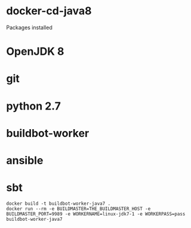 # docker-cd-java8

Packages installed
# OpenJDK 8
# git
# python 2.7
# buildbot-worker
# ansible
# sbt


```
docker build -t buildbot-worker-java7 .
docker run --rm -e BUILDMASTER=THE_BUILDMASTER_HOST -e BUILDMASTER_PORT=9989 -e WORKERNAME=linux-jdk7-1 -e WORKERPASS=pass buildbot-worker-java7
```